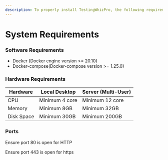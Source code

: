 ```yaml
---
description: To properly install TestingWhizPro, the following requirements need to be fulfilled.
---
```


# System Requirements

### Software Requirements

* Docker (Docker engine version >= 20.10)
* Docker-compose(Docker-compose version >=  1.25.0)

### Hardware Requirements

| **Hardware** | **Local Desktop** | **Server (Multi-User)**  |
| ------------ | ----------------- | ------------------------ |
| CPU          | Minimum 4 core    | Minimum 12 core          |
| Memory       | Minimum 8GB       | Minimum 32GB             |
| Disk Space   | Minimum 30GB      | Minimum 200GB            |

### Ports

Ensure port 80 is open for HTTP

Ensure port 443 is open for https

